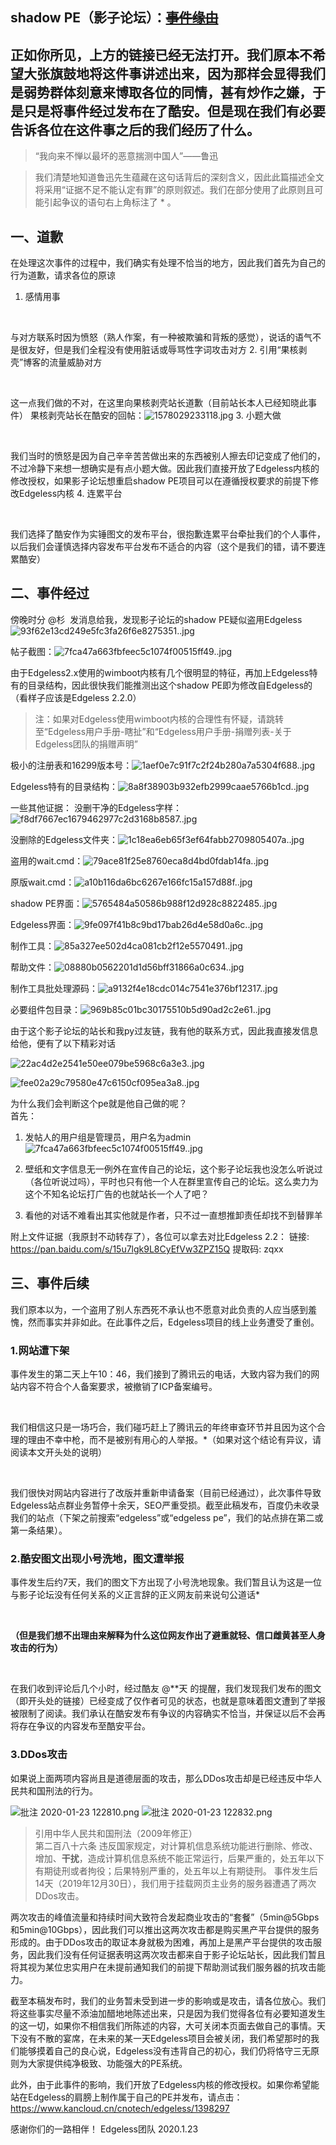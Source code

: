 ## **shadow PE（影子论坛）**：~~[事件缘由](https://www.coolapk.com/feed/15407726?shareKey=YzFlMGRhYmZlZTU0NWRmNzZlODY~&shareUid=1077555&shareFrom=com.coolapk.market\_9.6.3)~~
## 正如你所见，上方的链接已经无法打开。我们原本不希望大张旗鼓地将这件事讲述出来，因为那样会显得我们是弱势群体刻意来博取各位的同情，甚有炒作之嫌，于是只是将事件经过发布在了酷安。**但是现在我们有必要告诉各位在这件事之后的我们经历了什么。**
> “我向来不惮以最坏的恶意揣测中国人”——鲁迅

> 我们清楚地知道鲁迅先生蕴藏在这句话背后的深刻含义，因此此篇描述全文将采用“证据不足不能认定有罪”的原则叙述。我们在部分使用了此原则且可能引起争议的语句右上角标注了 * 。

## **一、道歉**
在处理这次事件的过程中，我们确实有处理不恰当的地方，因此我们首先为自己的行为道歉，请求各位的原谅
1. 感情用事

<br>

与对方联系时因为愤怒（熟人作案，有一种被欺骗和背叛的感觉），说话的语气不是很友好，但是我们全程没有使用脏话或辱骂性字词攻击对方
2. 引用“果核剥壳”博客的流量威胁对方

<br>

这一点我们做的不对，在这里向果核剥壳站长道歉（目前站长本人已经知晓此事件）
果核剥壳站长在酷安的回帖：![1578029233118.jpg](https://i.loli.net/2020/01/03/jaGpeIDKfCyqBYv.jpg)
3. 小题大做

<br>

我们当时的愤怒是因为自己辛辛苦苦做出来的东西被别人擦去印记变成了他们的，不过冷静下来想一想确实是有点小题大做。因此我们直接开放了Edgeless内核的修改授权，如果影子论坛想重启shadow PE项目可以在遵循授权要求的前提下修改Edgeless内核
4. 连累平台

<br>

我们选择了酷安作为实锤图文的发布平台，很抱歉连累平台牵扯我们的个人事件，以后我们会谨慎选择内容发布平台发布不适合的内容（这个是我们的错，请不要连累酷安）

## **二、事件经过**
傍晚时分 @杉  发消息给我，发现影子论坛的shadow PE疑似盗用Edgeless
![93f62e13cd249e5fc3fa26f6e8275351..jpg](https://i.loli.net/2020/01/03/trf2C9hwaXQGD7L.jpg)

帖子截图：![7fca47a663fbfeec5c1074f00515ff49..jpg](https://i.loli.net/2020/01/03/AFxT1OCUtM9hPvl.png)

由于Edgeless2.x使用的wimboot内核有几个很明显的特征，再加上Edgeless特有的目录结构，因此很快我们能推测出这个shadow PE即为修改自Edgeless的（看样子应该是Edgeless 2.2.0）

> 注：如果对Edgeless使用wimboot内核的合理性有怀疑，请跳转至“Edgeless用户手册-瞎扯”和“Edgeless用户手册-捐赠列表-关于Edgeless团队的捐赠声明”


极小的注册表和16299版本号：![1aef0e7c91f7c2f24b280a7a5304f688..jpg](https://i.loli.net/2020/01/03/TegBWI8rDQA65zx.jpg)

Edgeless特有的目录结构：![8a8f38903b932efb2999caae5766b1cd..jpg](https://i.loli.net/2020/01/03/Hij8QlRw6PgkWB5.jpg)

一些其他证据：
没删干净的Edgeless字样：![f8df7667ec1679462977c2d3168b8587..jpg](https://i.loli.net/2020/01/03/BsmyJOLMwA5fk26.jpg)

没删除的Edgeless文件夹：![1c18ea6eb65f3ef64fabb2709805407a..jpg](https://i.loli.net/2020/01/03/KdIsnZmOxVc8UQr.jpg)

盗用的wait.cmd：![79ace81f25e8760eca8d4bd0fdab14fa..jpg](https://i.loli.net/2020/01/03/i7lnwqVUI8T6kuJ.jpg)

原版wait.cmd：![a10b116da6bc6267e166fc15a157d88f..jpg](https://i.loli.net/2020/01/03/Uq7ZaAr31OQ4tNs.jpg)

shadow PE界面：![5765484a50586b988f12d928c8822485..jpg](https://i.loli.net/2020/01/03/4582uLHzPvFCoxs.jpg)

Edgeless界面：![9fe097f41b8c9bd17bab26d4e58d0a6c..jpg](https://i.loli.net/2020/01/03/yU9S8BPlQz7dsRf.jpg)

制作工具：![85a327ee502d4ca081cb2f12e5570491..jpg](https://i.loli.net/2020/01/03/KGeFvUOk2syEHVx.jpg)

帮助文件：![08880b0562201d1d56bff31866a0c634..jpg](https://i.loli.net/2020/01/03/JFfZ6gNX2eKswHu.jpg)

制作工具批处理源码：![a9132f4e18cdc014c7541e376bf12317..jpg](https://i.loli.net/2020/01/03/CBUWbTl2oVmOcIS.jpg)

必要组件包目录：![969b85c01bc30175510b5d90ad2c2e61..jpg](https://i.loli.net/2020/01/03/RSbQ3GYnH5w8UM6.jpg)

由于这个影子论坛的站长和我py过友链，我有他的联系方式，因此我直接发信息给他，便有了以下精彩对话

![22ac4d2e2541e50ee079be5968c6a3e3..jpg](https://i.loli.net/2020/01/03/PGTKq8roniXck7h.jpg)

![fee02a29c79580e47c6150cf095ea3a8..jpg](https://i.loli.net/2020/01/03/OQidkuezplVwCnv.jpg)

为什么我们会判断这个pe就是他自己做的呢？  
首先：  
1. 发帖人的用户组是管理员，用户名为admin
![7fca47a663fbfeec5c1074f00515ff49..jpg](https://i.loli.net/2020/01/03/AFxT1OCUtM9hPvl.png)

2. 壁纸和文字信息无一例外在宣传自己的论坛，这个影子论坛我也没怎么听说过（各位听说过吗），平时也只有他一个人在群里宣传自己的论坛。这么卖力为这个不知名论坛打广告的也就站长一个人了吧？  
  
3. 看他的对话不难看出其实他就是作者，只不过一直想推卸责任却找不到替罪羊  
  
附上文件证据（我原封不动转存了），各位可以拿去对比Edgeless 2.2：  链接: https://pan.baidu.com/s/15u7lgk9L8CyEfVw3ZPZ15Q 提取码: zqxx

## **三、事件后续**
我们原本以为，一个盗用了别人东西死不承认也不愿意对此负责的人应当感到羞愧，然而事实并非如此。在此事件之后，Edgeless项目的线上业务遭受了重创。
<br>
### 1.网站遭下架
事件发生的第二天上午10：46，我们接到了腾讯云的电话，大致内容为我们的网站内容不符合个人备案要求，被撤销了ICP备案编号。

<br>

我们相信这只是一场巧合，我们碰巧赶上了腾讯云的年终审查环节并且因为这个合理的理由不幸中枪，而不是被别有用心的人举报。*（如果对这个结论有异议，请阅读本文开头处的说明）

<br>

我们很快对网站内容进行了改版并重新申请备案（目前已经通过），此次事件导致Edgeless站点群业务暂停十余天，SEO严重受损。截至此稿发布，百度仍未收录我们的站点（下架之前搜索“edgeless”或“edgeless pe”，我们的站点排在第二或第一条结果）。
### 2.酷安图文出现小号洗地，图文遭举报
事件发生后约7天，我们的图文下方出现了小号洗地现象。我们暂且认为这是一位与影子论坛没有任何关系的义正言辞的正义网友前来说句公道话*

<br>

**（但是我们想不出理由来解释为什么这位网友作出了避重就轻、信口雌黄甚至人身攻击的行为）**

<br>

在我们收到评论后几个小时，经过酷友 @**天 的提醒，我们发现我们发布的图文（即开头处的链接）已经变成了仅作者可见的状态，也就是意味着图文遭到了举报被限制了阅读。我们承认在酷安发布有争议的内容确实不恰当，并保证以后不会再将存在争议的内容发布至酷安平台。

### 3.DDos攻击
如果说上面两项内容尚且是道德层面的攻击，那么DDos攻击却是已经违反中华人民共和国刑法的行为。

![批注 2020-01-23 122810.png](https://i.loli.net/2020/01/23/FfWYApVxJtsZkSn.png)
![批注 2020-01-23 122832.png](https://i.loli.net/2020/01/23/Kh1U2LYaC7AMEX9.png)

>引用中华人民共和国刑法（2009年修正）
><br/>
>第二百八十六条 违反国家规定，对计算机信息系统功能进行删除、修改、增加、**干扰**，造成计算机信息系统不能正常运行，后果严重的，处五年以下有期徒刑或者拘役；后果特别严重的，处五年以上有期徒刑。
事件发生后14天（2019年12月30日），我们用于挂载网页主业务的服务器遭遇了两次DDos攻击。

两次攻击的峰值流量和持续时间大致符合发起商业攻击的“套餐”（5min@5Gbps和5min@10Gbps），因此我们可以推出这两次攻击都是购买黑产平台提供的服务形成的。由于DDos攻击的取证本身就极为困难，再加上是黑产平台提供的攻击服务，因此我们没有任何证据表明这两次攻击都来自于影子论坛站长，因此我们暂且将其视为某位忠实用户在未提前通知我们的前提下帮助测试我们服务器的抗攻击能力。

截至本稿发布时，我们的业务暂未受到进一步的影响或是攻击，请各位放心。我们将这些事实尽量不添油加醋地地陈述出来，只是因为我们觉得各位有必要知道发生的这一切，如果你不相信我们所陈述的内容，大可关闭本页面去做自己的事情。天下没有不散的宴席，在未来的某一天Edgeless项目会被关闭，我们希望那时的我们能够摸着自己的良心说，Edgeless没有违背自己的初心，我们仍将恪守三无原则为大家提供纯净极致、功能强大的PE系统。

此外，由于此事件的影响，我们开放了Edgeless内核的修改授权。如果你希望能站在Edgeless的肩膀上制作属于自己的PE并发布，请点击：https://www.kancloud.cn/cnotech/edgeless/1398297 

感谢你们的一路相伴！
Edgeless团队
2020.1.23
